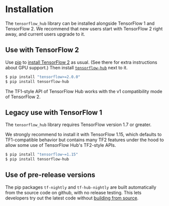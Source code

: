 # Installation

The `tensorflow_hub` library can be installed alongside TensorFlow 1
and TensorFlow 2. We recommend that new users start with TensorFlow 2
right away, and current users upgrade to it.

## Use with TensorFlow 2

Use [pip](https://pip.pypa.io/) to
[install TensorFlow 2](https://www.tensorflow.org/install) as usual.
(See there for extra instructions about GPU support.)
Then install [`tensorflow-hub`](https://pypi.org/project/tensorflow-hub/)
next to it.
    
```bash
$ pip install "tensorflow>=2.0.0"
$ pip install tensorflow-hub
```

The TF1-style API of TensorFlow Hub works with the v1 compatibility mode
of TensorFlow 2.

## Legacy use with TensorFlow 1

The `tensorflow_hub` library requires TensorFlow version 1.7 or greater.

We strongly recommend to install it with TensorFlow 1.15, which defaults
to TF1-compatible behavior but contains many TF2 features under the hood
to allow some use of TensorFlow Hub's TF2-style APIs.

```bash
$ pip install "tensorflow~=1.15"
$ pip install tensorflow-hub
```

## Use of pre-release versions

The pip packages `tf-nightly` and `tf-hub-nightly` are built automatically
from the source code on github, with no release testing. This lets
developers try out the latest code without
[building from source](build_from_source.md).
